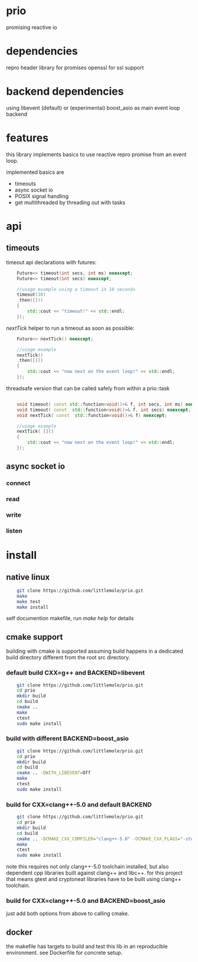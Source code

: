 # prio
promising reactive io

# dependencies

repro header library for promises
openssl for ssl support 

# backend dependencies
using libevent (default) or (experimentai) boost_asio 
as main event loop backend

# features

this library implements basics to use reactive repro promise from an event loop.

implemented basics are
 - timeouts
 - async socket io
 - POSIX signal handling  
 - get multithreaded by threading out with tasks

# api

## timeouts

timeout api declarations with futures:

```cpp
    Future<> timeout(int secs, int ms) noexcept;
    Future<> timeout(int secs) noexcept;

    //usage example using a timeout in 10 seconds
    timeout(10)
    .then([]()
    {
        std::cout << "timeout!" << std::endl;
    });
```

*nextTick* helper to run a timeout as soon as possible:

```cpp
    Future<> nextTick() noexcept;

    //usage example 
    nextTick()
    .then([]()
    {
        std::cout << "now next on the event loop!" << std::endl;
    });
```

threadsafe version that can be called safely from within a prio::task

```cpp

    void timeout( const std::function<void()>& f, int secs, int ms) noexcept;
    void timeout( const  std::function<void()>& f, int secs) noexcept;
    void nextTick( const  std::function<void()>& f) noexcept;

    //usage example 
    nextTick( []()
    {
        std::cout << "now next on the event loop!" << std::endl;
    });
```    

## async socket io

### connect

    

### read
### write
### listen


# install

## native linux
```bash
    git clone https://github.com/littlemole/prio.git
    make 
    make test
    make install
```
self documention makefile, run *make help* for details

## cmake support

building with cmake is supported assuming build happens in a dedicated build directory different from the root src directory.

### default build CXX=g++ and BACKEND=libevent

```bash
    git clone https://github.com/littlemole/prio.git
    cd prio
    mkdir build
    cd build
    cmake ..
    make
    ctest
    sudo make install    
```

### build with different BACKEND=boost_asio

```bash
    git clone https://github.com/littlemole/prio.git
    cd prio
    mkdir build
    cd build
    cmake .. -DWITH_LIBEVENT=Off
    make
    ctest
    sudo make install    
```
### build for CXX=clang++-5.0 and default BACKEND

```bash
    git clone https://github.com/littlemole/prio.git
    cd prio
    mkdir build
    cd build
    cmake .. -DCMAKE_CXX_COMPILER="clang++-5.0" -DCMAKE_CXX_FLAGS="-std=c++14 -stdlib=libc++"
    make
    ctest
    sudo make install    
```
note this requires not only clang++-5.0 toolchain installed,
but also dependent cpp libraries built against clang++ and libc++.
for this project that means gtest and cryptoneat libraries
have to be built using clang++ toolchain.

### build for CXX=clang++-5.0 and BACKEND=boost_asio

just add both options from above to calling cmake.


## docker

the makefile has targets to build and test this lib in an
reproducible environment. see Dockerfile for concrete setup.
